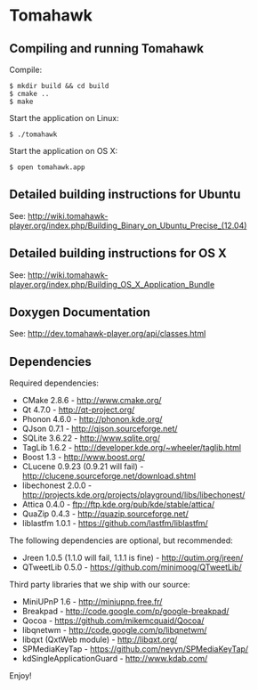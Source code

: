 Tomahawk
========

Compiling and running Tomahawk
------------------------------

Compile:

    $ mkdir build && cd build
    $ cmake ..
    $ make

Start the application on Linux:

    $ ./tomahawk
Start the application on OS X:

    $ open tomahawk.app


Detailed building instructions for Ubuntu
-----------------------------------------
See: http://wiki.tomahawk-player.org/index.php/Building_Binary_on_Ubuntu_Precise_(12.04)

Detailed building instructions for OS X
---------------------------------------
See: http://wiki.tomahawk-player.org/index.php/Building_OS_X_Application_Bundle

Doxygen Documentation
---------------------
See: http://dev.tomahawk-player.org/api/classes.html

Dependencies
------------

Required dependencies:

* CMake 2.8.6 - http://www.cmake.org/
* Qt 4.7.0 - http://qt-project.org/
* Phonon 4.6.0 - http://phonon.kde.org/
* QJson 0.7.1 - http://qjson.sourceforge.net/
* SQLite 3.6.22 - http://www.sqlite.org/
* TagLib 1.6.2 - http://developer.kde.org/~wheeler/taglib.html
* Boost 1.3 - http://www.boost.org/
* CLucene 0.9.23 (0.9.21 will fail) - http://clucene.sourceforge.net/download.shtml
* libechonest 2.0.0 - http://projects.kde.org/projects/playground/libs/libechonest/
* Attica 0.4.0 - ftp://ftp.kde.org/pub/kde/stable/attica/
* QuaZip 0.4.3 - http://quazip.sourceforge.net/
* liblastfm 1.0.1 - https://github.com/lastfm/liblastfm/

The following dependencies are optional, but recommended:

* Jreen 1.0.5 (1.1.0 will fail, 1.1.1 is fine) - http://qutim.org/jreen/
* QTweetLib 0.5.0 - https://github.com/minimoog/QTweetLib/

Third party libraries that we ship with our source:

* MiniUPnP 1.6 - http://miniupnp.free.fr/
* Breakpad - http://code.google.com/p/google-breakpad/
* Qocoa - https://github.com/mikemcquaid/Qocoa/
* libqnetwm - http://code.google.com/p/libqnetwm/
* libqxt (QxtWeb module) - http://libqxt.org/
* SPMediaKeyTap - https://github.com/nevyn/SPMediaKeyTap/
* kdSingleApplicationGuard - http://www.kdab.com/

Enjoy!
